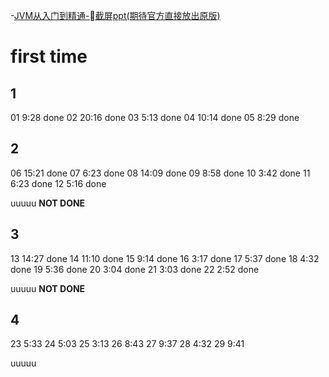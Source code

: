 
-[JVM从入门到精通-截屏ppt(期待官方直接放出原版)](https://www.yuque.com/mo_ming/gl7b70/wmih89)

# first time

## 1
01 9:28 done
02 20:16 done
03 5:13 done
04 10:14 done
05 8:29 done

## 2
06 15:21 done
07 6:23 done
08 14:09 done
09 8:58 done
10 3:42 done
11 6:23 done
12 5:16 done

uuuuu __NOT DONE__

## 3
13 14:27 done
14 11:10 done
15 9:14 done
16 3:17 done
17 5:37 done
18 4:32 done
19 5:36 done
20 3:04 done
21 3:03 done
22 2:52 done

uuuuu __NOT DONE__

## 4
23 5:33
24 5:03
25 3:13
26 8:43
27 9:37
28 4:32
29 9:41

uuuuu
